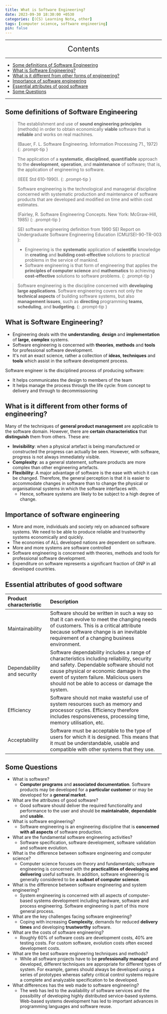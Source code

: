 ```yaml
---
title: What is Software Engineering?
date: 2023-09-30 18:30:00 +0530
categories: [(CS) Learning Note, other]
tags: [computer science, software engineering]
pin: false
---
```


---
<center><font size='5'> Contents </font></center>

---

<!-- TOC -->
  * [Some definitions of Software Engineering](#some-definitions-of-software-engineering)
  * [What is Software Engineering?](#what-is-software-engineering)
  * [What is it different from other forms of engineering?](#what-is-it-different-from-other-forms-of-engineering)
  * [Importance of software engineering](#importance-of-software-engineering)
  * [Essential attributes of good software](#essential-attributes-of-good-software)
  * [Some Questions](#some-questions)
<!-- TOC -->

---

## Some definitions of Software Engineering

> The establishment and use of **sound engineering principles** (methods) in order to obtain economically **viable** software that is **reliable** and works on real machines. 
> 
> (Bauer, F. L. Software Engineering. Information Processing 71., 1972)
{: .prompt-tip }

> The application of a **systematic**, **disciplined**, **quantifiable** approach to the **development**, **operation**, and **maintenance** of software; that is, the application of engineering to software.
> 
> (IEEE Std 610-1990).
{: .prompt-tip }

> Software engineering is the technological and managerial discipline concerned with systematic production and maintenance of software products that are developed and modified on time and within cost estimates.
> 
> (Fairley, R. Software Engineering Concepts. New York: McGraw-Hill, 1985)
{: .prompt-tip }

> SEI software engineering definition from 1990 SEI Report on Undergraduate Software Engineering Education (CMU/SEI-90-TR-003 ): 
> 
> - Engineering is the **systematic** application of **scientific** knowledge in **creating** and **building cost-effective** solutions to practical problems in the service of mankind.
> - Software engineering is that form of engineering that applies the **principles of computer science** and **mathematics** to achieving **cost-effective** solutions to software problems.
{: .prompt-tip }

>Software engineering is the discipline concerned with **developing large applications**. Software engineering covers not only the **technical aspects** of building software systems, but also **management issues**, such as **directing** programming **teams**, **scheduling**, and **budgeting**.
{: .prompt-tip }

## What is Software Engineering?

- Engineering deals with the **understanding**, **design** and **implementation** of **large**, **complex** systems.
- Software engineering is concerned with **theories**, **methods** and **tools** for professional software development.
- It's not an exact science, rather a collection of **ideas**, **techniques** and **tools** which assist in the software development process.

Software engineer is the disciplined process of producing software:
  - It helps communicates the design to members of the team
  - It helps manage the process through the life cycle: from concept to delivery and through to decommissioning

## What is it different from other forms of engineering?

Many of the techniques of **general product management** are applicable to the software domain. However, there are **certain characteristics** that **distinguish** them from others. These are:

- **Invisibility**: when a physical artefact is being manufactured or constructed the progress can actually be seen. However, with software, progress is not always immediately visible. 
- **Complexity**: as a general statement, software products are more complex than other engineering artefacts.
- **Flexibility**: A major advantage of software is the ease with which it can be changed. Therefore, the general perception is that it is easier to accommodate changes in software than to change the physical or organisational systems in which the software interfaces with.
  - Hence, software systems are likely to be subject to a high degree of change.

## Importance of software engineering

- More and more, individuals and society rely on advanced software systems. We need to be able to produce reliable and  trustworthy systems economically and quickly.
- The economies of ALL developed nations are dependent on software.
- More and more systems are software controlled
- Software engineering is concerned with theories, methods and tools for professional software development.
- Expenditure on software represents a significant fraction of GNP in all developed countries.

## Essential attributes of good software

| Product characteristic     | Description                                                                                                                                                                                                                                                                  |
|:---------------------------|:-----------------------------------------------------------------------------------------------------------------------------------------------------------------------------------------------------------------------------------------------------------------------------|
| Maintainability            | Software should be written in such a way so that it can evolve to meet the changing needs of customers. This is a critical attribute because software change is an inevitable requirement of a changing business environment.                                                |
| Dependability and security | Software dependability includes a range of characteristics including reliability, security and safety. Dependable software should not cause physical or economic damage in the event of system failure. Malicious users should not be able to access or damage the system.   |
| Efficiency                 | Software should not make wasteful use of system resources such as memory and processor cycles. Efficiency therefore includes responsiveness, processing time, memory utilisation, etc.                                                                                       |
| Acceptability              | Software must be acceptable to the type of users for which it is designed. This means that it must be understandable, usable and compatible with other systems that they use.                                                                                                |

## Some Questions

- What is software?
  - **Computer programs** and **associated documentation**. Software products may be developed for a **particular customer** or may be developed for a **general market**.
- What are the attributes of good software? 
  - Good software should deliver the required functionality and performance to the user and should be **maintainable**, **dependable** and **usable**.
- What is software engineering?
  - Software engineering is an engineering discipline that is **concerned with all aspects** of software production.
- What are the fundamental software engineering activities?
  - Software specification, software development, software validation and software evolution.
- What is the difference between software engineering and computer science?
  - Computer science focuses on theory and fundamentals; software engineering is concerned with the **practicalities of developing and delivering** useful software. In addition, software engineering is generally considered to be **a subset of computer science**.
- What is the difference between software engineering and system engineering?
  - System engineering is concerned with all aspects of computer-based systems development including hardware, software and process engineering. Software engineering is part of this more general process.
- What are the key challenges facing software engineering?
  - Coping with increasing **Complexity**, demands for reduced **delivery times** and developing **trustworthy** software.
- What are the costs of software engineering?
  - Roughly 60% of software costs are development costs, 40% are testing costs. For custom software, evolution costs often exceed development costs.
- What are the best software engineering techniques and methods?
  - While all software projects have to be **professionally managed** and developed, different techniques are appropriate for different types of system. For example, games should always be developed using a series of prototypes whereas safety critical control systems require a complete and analyzable specification to be developed.
- What differences has the web made to software engineering?
  - The web has led to the availability of software services and the possibility of developing highly distributed service-based systems. Web-based systems development has led to important advances in programming languages and software reuse.
